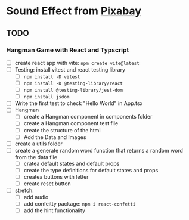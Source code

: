 # Sound Effect from <a href="https://pixabay.com/?utm_source=link-attribution&amp;utm_medium=referral&amp;utm_campaign=music&amp;utm_content=6263">Pixabay</a>

## TODO

### Hangman Game with React and Typscript

- [ ] create react app with vite: `npm create vite@latest`
- [ ] Testing: install vitest and react testing library
  - [ ] `npm install -D vitest`
  - [ ] `npm install -D @testing-library/react`
  - [ ] `npm install @testing-library/jest-dom`
  - [ ] `npm install jsdom`
- [ ] Write the first test to check "Hello World" in App.tsx
- [ ] Hangman
  - [ ] create a Hangman component in components folder
  - [ ] create a Hangman component test file
  - [ ] create the structure of the html
  - [ ] Add the Data and Images
- [ ] create a utils folder
- [ ] create a generate random word function that returns a random word
      from the data file
  - [ ] cratea default states and default props
  - [ ] create the type definitions for default states and props
  - [ ] createa buttons with letter
  - [ ] create reset button
- [ ] stretch:
  - [ ] add audio
  - [ ] add confeitty package: `npm i react-confetti`
  - [ ] add the hint functionality
